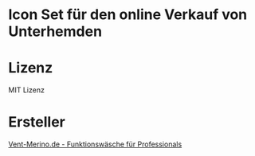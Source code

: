 # Icon Set für den online Verkauf von Unterhemden



# Lizenz

MIT Lizenz

# Ersteller

[Vent-Merino.de - Funktionswäsche für Professionals](https://www.vent-merino.de/?utm_source=github&utm_medium=website&utm_content=credits)

